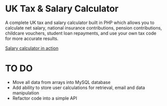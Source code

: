 UK Tax & Salary Calculator
=================

A complete UK tax and salary calculator built in PHP which allows you to calculate net salary, national insurance contributions, pension contributions, childcare vouchers, student loan repayments, and use your own tax code for more accurate results.

<a href="http://iannuttall.co.uk/taxcalculator/">Salary calculator in action</a>

TO DO
=================

* Move all data from arrays into MySQL database
* Add ability to store user calculations for retrieval, email and data manipulation
* Refactor code into a simple API

